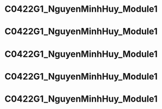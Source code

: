 # C0422G1_NguyenMinhHuy_Module1
# C0422G1_NguyenMinhHuy_Module1
# C0422G1_NguyenMinhHuy_Module1
# C0422G1_NguyenMinhHuy_Module1
# C0422G1_NguyenMinhHuy_Module1
